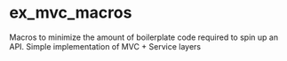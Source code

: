 # ex_mvc_macros
Macros to minimize the amount of boilerplate code required to spin up an API. Simple implementation of MVC + Service layers
